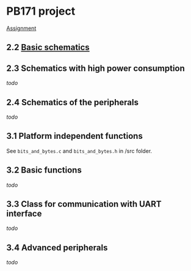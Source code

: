 # PB171 project

[Assignment](doc/TaskSpecification.pdf)

## 2.2 [Basic schematics](doc/basic-schematics.md)
## 2.3 Schematics with high power consumption
_todo_
## 2.4 Schematics of the peripherals
_todo_

## 3.1 Platform independent functions
See `bits_and_bytes.c` and `bits_and_bytes.h` in /src folder.
## 3.2 Basic functions
_todo_
## 3.3 Class for communication with UART interface
_todo_
## 3.4 Advanced peripherals
_todo_
